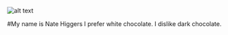 ![alt text](https://img.ifunny.co/images/da2d75a0b953d93a1f21f512e2d47cdde4c15c47dea067d08cd218b671ccab29_1.jpg)

#My name is Nate Higgers
I prefer white chocolate.
I dislike dark chocolate.

